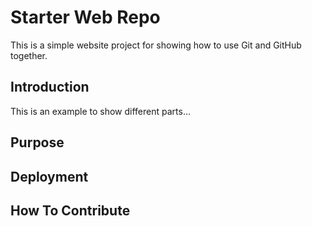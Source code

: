 # Starter Web Repo

This is a simple website project for showing how to use Git and GitHub together.

## Introduction

This is an example to show different parts...
## Purpose

## Deployment

## How To Contribute